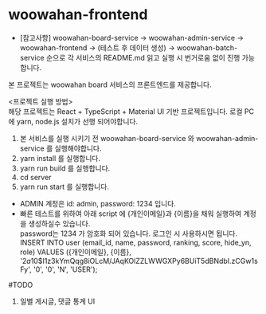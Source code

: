# woowahan-frontend

* [참고사항] woowahan-board-service -> woowahan-admin-service -> woowahan-frontend
  -> (테스트 후 데이터 생성) -> woowahan-batch-service 순으로 각 서비스의 README.md 읽고 실행 시
  번거로움 없이 진행 가능합니다.

본 프로젝트는 woowahan board 서비스의 프론트엔드를 제공합니다.
<br/>

<프로젝트 실행 방법><br/>
해당 프로젝트는 React + TypeScript + Material UI 기반 프로젝트입니다. 로컬 PC에 yarn, node.js 설치가 선행 되어야합니다.

1. 본 서비스를 실행 시키기 전 woowahan-board-service 와 woowahan-admin-service 를 실행해야합니다.
2. yarn install 를 실행합니다.
3. yarn run build 를 실행합니다.
4. cd server
5. yarn run start 를 실행합니다.
* ADMIN 계정은 id: admin, password: 1234 입니다.
* 빠른 테스트를 위하여 아래 script 에 {개인이메일}과 {이름}을 채워 실행하여 계정을 생성하실수 있습니다. <br/>
  password는 1234 가 암호화 되어 있습니다. 로그인 시 사용하시면 됩니다.<br/>
  INSERT INTO user (email_id, name, password, ranking, score, hide_yn, role) VALUES ({개인이메일}, {이름}, '$2a$10$I1z3kYmQqg8iOLcM/JAqKOlZZLWWGXPy6BUiT5dBNdbI.zCGw1sFy', '0', '0', 'N', 'USER');

#TODO
1. 일별 게시글, 댓글 통계 UI
